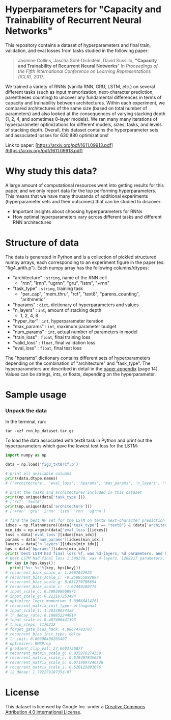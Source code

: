 # Hyperparameters for "Capacity and Trainability of Recurrent Neural Networks"
This repository contains a dataset of hyperparameters and final train, validation, and eval losses from tasks studied in the following paper:
  > Jasmine Collins, Jascha Sohl-Dickstein, David Sussillo, **"Capacity and Trainability of Recurrent Neural Networks**"
    In _Proceedings of the Fifth International Conference on Learning Representations (ICLR)_, 2017.
 
We trained a variety of RNNs (vanilla RNN, GRU, LSTM, etc.) on several different tasks (such as input memorization, next-character prediction, parentheses counting) to uncover any fundamental differences in terms of capacity and trainability between architectures. Within each experiment, we compared architectures of the same size (based on total number of parameters) and also looked at the consequences of varying stacking depth (1, 2, 4, and sometimes 8-layer models). We ran many many iterations of hyperparameter optimizations for different models, sizes, tasks, and levels of stacking depth. Overall, this dataset contains the hyperparameter sets and associated losses for 630,880 optimizations!
 
Link to paper: [https://arxiv.org/pdf/1611.09913.pdf](https://arxiv.org/pdf/1611.09913.pdf)
  
# Why study this data?
A large amount of computational resources went into getting results for this paper, and we only report data for the top performing hyperparameters. This means that we have many thousands of additional experiments (hyperparameter sets and their outcomes) that can be studied to discover:
  * Important insights about choosing hyperparameters for RNNs
  * How optimal hyperparameters vary across different tasks and different RNN architectures

# Structure of data
The data is generated in Python and is a collection of pickled structured numpy arrays, each corresponding to an experiment figure in the paper (ex: "fig4_arith.p"). Each numpy array has the following columns/dtypes:
  * "architecture" : `string`, name of the RNN cell
     * "rnn", "irnn", "ugrnn", "gru", "lstm", "+rnn"
  * "task_type" : `string`, training task
     * "per_cap", "mem_thru", "rcf", "text8", "parens_counting", “arithmetic" 
  * "hparams" : `dict`, dictionary of hyperparameters and values
  * "n_layers" : `int`, amount of stacking depth
     * 1, 2, 4, 8
  * "hyper_iter" : `int`, hyperparameter iteration
  * "max_params" : `int`, maximum parameter budget
  * "num_params" : `int`, actual number of parameters in model
  * "train_loss" : `float`, final training loss
  * "valid_loss" : `float`, final validation loss
  * "eval_loss" : `float`, final test loss
  
The "hparams" dictionary contains different sets of hyperparameters depending on the combination of "architecture" and "task_type". The hyperparameters are described in detail in the [paper appendix](https://arxiv.org/pdf/1611.09913.pdf#page=14) (page 14). Values can be strings, ints, or floats, depending on the hyperparameter.

# Sample usage

### Unpack the data
In the terminal, run:
```
tar -xzf rnn_hp_dataset.tar.gz
```

To load the data associated with text8 task in Python and print out the hyperparameters which gave the lowest test loss for the LSTM:
```python
import numpy as np

data = np.load('fig3_txt8rcf.p')

# print all available columns
print(data.dtype.names)
# ('architecture', 'eval_loss', 'hparams', 'max_params', 'n_layers', 'num_params', 'task_type', 'train_loss', 'valid_loss', 'hyper_iter')

# print the tasks and architectures included in this dataset
print(np.unique(data['task_type']))
# ['rcf' 'text8']
print(np.unique(data['architecture']))
# ['+rnn' 'gru' 'irnn' 'lstm' 'rnn' 'ugrnn']

# find the best HP set for the LSTM on text8 next-character prediction across all model sizes and levels of stacking depth
idxes = np.flatnonzero((data['task_type'] == "text8") & (data['architecture'] == "lstm"))
min_idx = np.argmin(data['eval_loss'][idxes])
loss = data['eval_loss'][idxes[min_idx]]
params = data['num_params'][idxes[min_idx]]
layers = data['n_layers'][idxes[min_idx]]
hps = data['hparams'][idxes[min_idx]]
print('best LSTM had final loss %f, was %d-layers, %d parameters, and had HPs:'%(loss, layers, params))
# best LSTM had final loss 1.549270, was 4-layers, 1268217 parameters, and had HPs:
for key in hps.keys():
  print('%s: %s'%(key, hps[key]))
# recurrent_bias_scale_o: 1.2967042923
# recurrent_bias_scale_i: -0.250855892897
# recurrent_bias_scale_g: 0.631270706654
# recurrent_bias_scale_c: -1.62440180779
# input_scale_c: 0.209308668971
# input_scale_g: 0.222167253494
# optimizer_logit_momentum: 5.89666414261
# recurrent_matrix_init_type: orthogonal
# input_scale_i: 1.20329034328
# lr_decay_rate: 0.108852244914
# input_scale_o: 0.407466441393
# train_steps: 1176212
# forget_gate_bias_hack: 4.88674783707
# recurrent_bias_init_type: delta
# lr_init: 0.00398490205407
# optimizer: RMSProp
# gradient_clip_val: 27.6603736877
# recurrent_matrix_scale_g: 0.035970274359
# recurrent_matrix_scale_c: 0.619497835636
# recurrent_matrix_scale_o: 0.0714097246528
# recurrent_matrix_scale_i: 0.520125091076
# l2_decay: 1.79227910735e-07
```

# License
This dataset is licensed by Google Inc. under a [Creative Commons Attribution 4.0 International License](https://creativecommons.org/licenses/by/4.0/).

